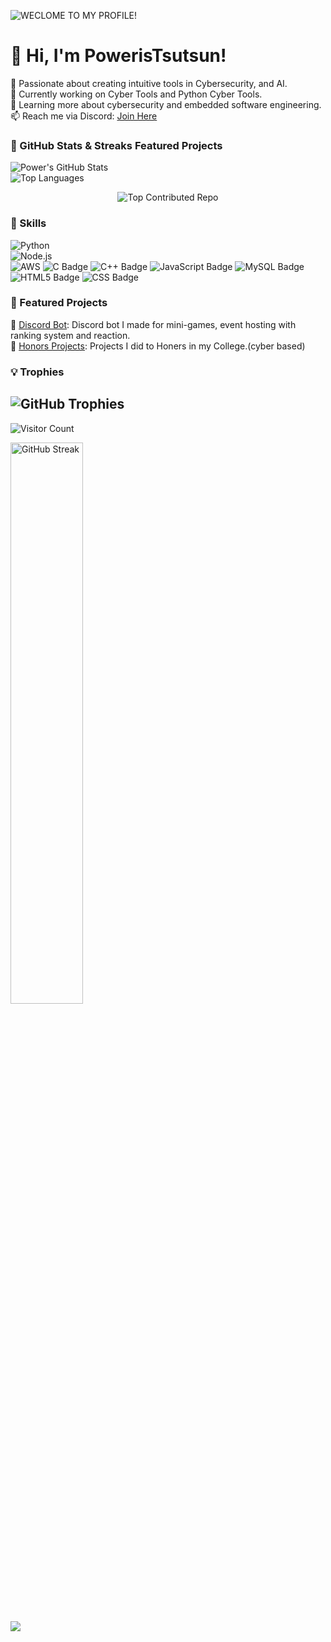 ![WECLOME TO MY PROFILE!](https://camo.githubusercontent.com/70033d2cce168bb43194510eecf6acad7ea7a59872c1cf091252106f105a39f1/68747470733a2f2f63617073756c652d72656e6465722e76657263656c2e6170702f6170693f747970653d776176696e6726636f6c6f723d6772616469656e74266865696768743d3230302673656374696f6e3d68656164657226746578743d57656c636f6d65253230746f2532304d7925323050726f66696c652126666f6e7453697a653d343026666f6e74416c69676e593d343026616e696d6174696f6e3d66616465496e)


# 👋 Hi, I'm PowerisTsutsun!
🚀 Passionate about creating intuitive tools in Cybersecurity, and AI.  
🎯 Currently working on Cyber Tools and Python Cyber Tools.  
🌱 Learning more about cybersecurity and embedded software engineering.  
📫 Reach me via Discord: [Join Here](https://discord.gg/dqspzJPTTu)  

### 🎨 GitHub Stats & Streaks Featured Projects 
![Power's GitHub Stats](https://github-readme-stats.vercel.app/api?username=Poweristsutsun&show_icons=true&theme=dark)  
![Top Languages](https://github-readme-stats.vercel.app/api/top-langs/?username=Poweristsutsun&layout=compact&theme=dark)
<p align="center">
  <img src="https://github-contributor-stats.vercel.app/api?username=PowerisTsutsun&limit=5&theme=dark&combine_all_yearly_contributions=true" alt="Top Contributed Repo" />
</p>



### 🧰 Skills
![Python](https://img.shields.io/badge/python-3670A0?style=for-the-badge&logo=python&logoColor=ffdd54)  
![Node.js](https://img.shields.io/badge/node.js-6DA55F?style=for-the-badge&logo=node.js&logoColor=white)  
![AWS](https://img.shields.io/badge/AWS-FF9900?style=for-the-badge&logo=amazon-aws&logoColor=white)
![C Badge](https://img.shields.io/badge/C-A8B9CC?logo=c&logoColor=fff&style=for-the-badge)
![C++ Badge](https://img.shields.io/badge/C%2B%2B-00599C?logo=cplusplus&logoColor=fff&style=for-the-badge)
![JavaScript Badge](https://img.shields.io/badge/JavaScript-F7DF1E?logo=javascript&logoColor=000&style=for-the-badge)
![MySQL Badge](https://img.shields.io/badge/MySQL-4479A1?logo=mysql&logoColor=fff&style=for-the-badge)
![HTML5 Badge](https://img.shields.io/badge/HTML5-E34F26?logo=html5&logoColor=fff&style=for-the-badge)
![CSS Badge](https://img.shields.io/badge/CSS-639?logo=css&logoColor=fff&style=for-the-badge)


### 🚀 Featured Projects  
🔹 [Discord Bot](https://github.com/PowerisTsutsun/REAL-BERU): Discord bot I made for mini-games, event hosting with ranking system and reaction.  
🔹 [Honors Projects](https://github.com/PowerisTsutsun/Honors-Programs): Projects I did to Honers in my College.(cyber based)

### 💡 Trophies
![GitHub Trophies](https://github-profile-trophy.vercel.app/?username=Poweristsutsun&theme=onedark)
----------------
![Visitor Count](https://komarev.com/ghpvc/?username=Poweristsutsun&color=blue)

<p><img src="https://github-readme-streak-stats.herokuapp.com/?user=Chungus1310&theme=dark&hide_border=false" alt="GitHub Streak" width="48%" </p>



![](https://camo.githubusercontent.com/b75c72cfed8c542c54fbf29a4f9367bbb14e898578558d96d64c9a8941bec8d1/68747470733a2f2f63617073756c652d72656e6465722e76657263656c2e6170702f6170693f747970653d776176696e6726636f6c6f723d6772616469656e74266865696768743d3130302673656374696f6e3d666f6f74657226616e696d6174696f6e3d66616465496e)

